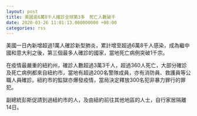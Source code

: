 ```yaml
---
layout: post
title: 美國逾6萬8千人確診全球第3多　死亡人數破千
date: 2020-03-26 11:01:13.000000000 +08:00
categories: rss
---
```


美國一日內新增超過1萬人確診新型肺炎，累計增至超過6萬8千人感染，成為繼中國和意大利之後，第三個最多人確診的國家，當地死亡病例突破1千宗。

在疫情最嚴重的紐約州，確診人數超過3萬3千人，超過360人死亡，大部分確診及死亡病例都來自紐約市，當地有超過200名警隊成員，亦有消防員、救護員等公職人員確診。紐約市的監獄亦爆發疫情，當局決定釋放300名犯非暴力罪行的罪犯。

副總統彭斯促請到過紐約市的人，及由紐約前往其他地區的人士，自行家居隔離14日。
